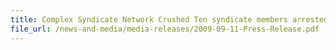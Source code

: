 ```yaml
---
title: Complex Syndicate Network Crushed Ten syndicate members arrested for smuggling 18,000 bottles, resulting in evasion of $400,000 duty and GST 
file_url: /news-and-media/media-releases/2009-09-11-Press-Release.pdf
---
```

